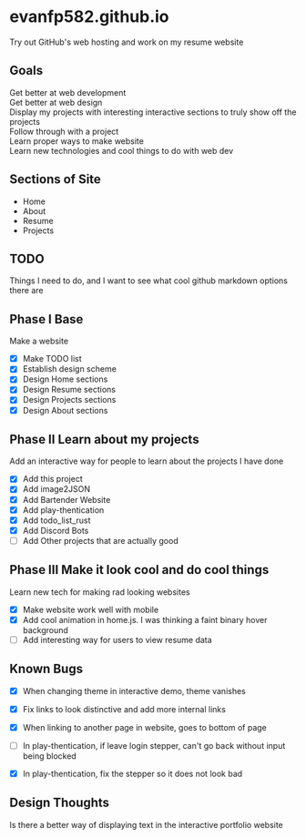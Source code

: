 # evanfp582.github.io
Try out GitHub's web hosting and work on my resume website

## Goals 
Get better at web development  
Get better at web design  
Display my projects with interesting interactive sections to truly show off the projects  
Follow through with a project  
Learn proper ways to make website  
Learn new technologies and cool things to do with web dev  

## Sections of Site
- Home
- About
- Resume
- Projects

## TODO
Things I need to do, and I want to see what cool github markdown options there are

## Phase I Base
Make a website
- [x] Make TODO list
- [x] Establish design scheme
- [x] Design Home sections
- [x] Design Resume sections
- [x] Design Projects sections
- [x] Design About sections

## Phase II Learn about my projects
Add an interactive way for people to learn about the projects I have done 
- [x] Add this project
- [x] Add image2JSON
- [x] Add Bartender Website
- [x] Add play-thentication
- [x] Add todo_list_rust
- [x] Add Discord Bots
- [ ] Add Other projects that are actually good

## Phase III Make it look cool and do cool things
Learn new tech for making rad looking websites
- [x] Make website work well with mobile
- [x] Add cool animation in home.js. I was thinking a faint binary hover background 
- [ ] Add interesting way for users to view resume data

## Known Bugs
- [x] When changing theme in interactive demo, theme vanishes
- [x] Fix links to look distinctive and add more internal links 
- [x] When linking to another page in website, goes to bottom of page
- [ ] In play-thentication, if leave login stepper, can't go back without input being blocked
- [x] In play-thentication, fix the stepper so it does not look bad


## Design Thoughts
Is there a better way of displaying text in the interactive portfolio website